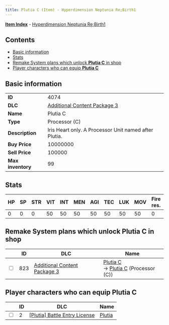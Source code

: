 ```yaml
---
title: Plutia C (Item) - Hyperdimension Neptunia Re;Birth1
---
```


[**Item Index**](/neptunia/rb1/item/index.html) - [Hyperdimension Neptunia Re;Birth1](/neptunia/rb1)

## Contents

- [Basic information](#basic-information)
- [Stats](#stats)
- [Remake System plans which unlock **Plutia C** in shop](#remake-system-plans-which-unlock-plutia-c-in-shop)
- [Player characters who can equip **Plutia C**](#player-characters-who-can-equip-plutia-c)

## Basic information

|   |   |
| -- | -- |
| **ID** | 4074 |
| **DLC** | [Additional Content Package 3](/neptunia/rb1/dlc/12-pack3.html) |
| **Name** | Plutia C |
| **Type** | Processor (C) |
| **Description** | Iris Heart only. A Processor Unit named after Plutia. |
| **Buy Price** | 10000000 |
| **Sell Price** | 100000 |
| **Max inventory** | 99 |


## Stats

| HP | SP | STR | VIT | INT | MEN | AGI | TEC | LUK | MOV | Fire res. | Ice res. | Wind res. | Lightning res. |
| -- | -- | --- | --- | --- | --- | --- | --- | --- | --- | --------- | -------- | --------- | -------------- |
| 0 | 0 | 0 | 50 | 50 | 50 | 50 | 50 | 50 | 50 | 0 | 0 | 0 | 0 |


## Remake System plans which unlock **Plutia C** in shop

|    | ID | DLC | Name |
| -- | -- | --- | ---- |
| <input type="checkbox" id="rb1-remake-12-823" class="trackbox" /> | 823 | [Additional Content Package 3](/neptunia/rb1/dlc/12-pack3.html) | [Plutia C](/neptunia/rb1/remake/12-823-plutia-c.html)<br /> → [Plutia C](/neptunia/rb1/item/12-4074-plutia-c.html) (Processor (C)) |


## Player characters who can equip **Plutia C**

|    | ID | DLC | Name |
| -- | -- | --- | ---- |
| <input type="checkbox" id="rb1-player-7-2" class="trackbox" /> | 2 | [[Plutia] Battle Entry License](/neptunia/rb1/dlc/7-plutia.html) | [Plutia](/neptunia/rb1/player/7-2-plutia.html) |
